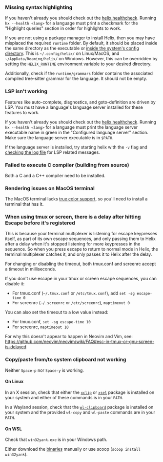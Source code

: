 ### Missing syntax highlighting

If you haven't already you should check out the [helix healthcheck](https://github.com/helix-editor/helix/wiki/Healthcheck). Running `hx --health <lang>` for a language must print a checkmark for the "Highlight queries" section in order for highlights to work.

If you are not using a package manager to install Helix, then you may have misplaced the required `runtime` folder. By default, it should be placed inside the same directory as the executable or [inside the system's config directory](https://docs.rs/dirs/4.0.0/dirs/fn.config_dir.html). This is `~/.config/helix/` on Linux/MacOS, and `~/AppData/Roaming/helix/` on Windows. However, this can be overridden by setting the `HELIX_RUNTIME` environment variable to your desired directory.

Additionally, check if the `runtime/grammars` folder contains the associated compiled tree-sitter grammar for the language. It should not be empty.

### LSP isn't working

Features like auto-complete, diagnostics, and goto-definition are driven by LSP. You must have a language's language server installed for these features to work.

If you haven't already you should check out the [helix healthcheck](https://github.com/helix-editor/helix/wiki/Healthcheck). Running `hx --health <lang>` for a language must print the language server executable name in green in the "Configured language server" section. Make sure the language server executable is in `$PATH`.

If the language server is installed, try starting helix with the `-v` flag and [checking the log file](https://github.com/helix-editor/helix/wiki/FAQ#access-the-log-file) for LSP related messages.

### Failed to execute C compiler (building from source)

Both a C and a C++ compiler need to be installed.

### Rendering issues on MacOS terminal

The MacOS terminal lacks [true color support](https://gist.github.com/XVilka/8346728#terminal-emulators), so you'll need to install a terminal that has it.

### When using tmux or screen, there is a delay after hitting Escape before it's registered

This is because your terminal multiplexer is listening for escape keypresses itself, as part of its own escape sequences, and only passing them to Helix after a delay when it's stopped listening for more keypresses in the sequence.
So when you press escape to return to normal mode in Helix, the terminal multiplexer catches it, and only passes it to Helix after the delay. 

For changing or disabling the timeout, both tmux.conf and screenrc accept a timeout in milliseconds.

If you don't use escape in your tmux or screen escape sequences, you can disable it:
- For tmux.conf (`~/.tmux.conf` or `/etc/tmux.conf`), add `set -sg escape-time 0`
- For screenrc (`~/.screenrc` or `/etc/screenrc`), `maptimeout 0`

You can also set the timeout to a low value instead:
- For tmux.conf, `set -sg escape-time 10`
- For screenrc, `maptimeout 10`

For why this doesn't appear to happen in Neovim and Vim, see: https://github.com/neovim/neovim/wiki/FAQ#esc-in-tmux-or-gnu-screen-is-delayed

### Copy/paste from/to system clipboard not working

Neither `Space-p` nor `Space-y` is working.

#### On Linux

In an X session, check that either the [`xclip`](https://repology.org/project/xclip/versions) or [`xsel`](https://repology.org/project/xsel/versions) package is installed on your system and either of these commands is in your `PATH`.

In a Wayland session, check that the [`wl-clipboard`](https://repology.org/project/wl-clipboard/versions) package is installed on your system and the provided `wl-copy` and `wl-paste` commands are in your `PATH`.

#### On WSL

Check that `win32yank.exe` is in your Windows path.

Either download the [binaries](https://github.com/equalsraf/win32yank/releases/tag/v0.0.4) manually or use scoop (`scoop install win32yank`).